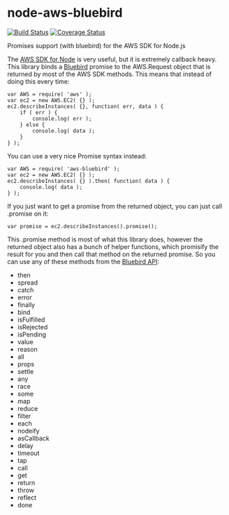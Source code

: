 node-aws-bluebird
=================

[![Build Status][tb]][tl] [![Coverage Status][cb]][cl]

Promises support (with bluebird) for the AWS SDK for Node.js

The [AWS SDK for Node][aws-sdk] is very useful, but it is extremely callback
heavy.  This library binds a [Bluebird][bluebird] promise to the AWS.Request
object that is returned by most of the AWS SDK methods.  This means that
instead of doing this every time:

```node
var AWS = require( 'aws' );
var ec2 = new AWS.EC2( {} );
ec2.describeInstances( {}, function( err, data ) {
    if ( err ) {
        console.log( err );
    } else {
        console.log( data );
    }
} );
```

You can use a very nice Promise syntax instead:

```node
var AWS = require( 'aws-bluebird' );
var ec2 = new AWS.EC2( {} );
ec2.describeInstances( {} ).then( function( data ) {
    console.log( data );
} );
```

If you just want to get a promise from the returned object, you can just
call .promise on it:

```node
var promise = ec2.describeInstances().promise();
```

This .promise method is most of what this library does, however the returned
object also has a bunch of helper functions, which promisify the result for
you and then call that method on the returned promise.  So you can use any
of these methods from the [Bluebird API][bluebird-api]:

 * then
 * spread
 * catch
 * error
 * finally
 * bind
 * isFulfilled
 * isRejected
 * isPending
 * value
 * reason
 * all
 * props
 * settle
 * any
 * race
 * some
 * map
 * reduce
 * filter
 * each
 * nodeify
 * asCallback
 * delay
 * timeout
 * tap
 * call
 * get
 * return
 * throw
 * reflect
 * done



[aws-sdk]: https://aws.amazon.com/sdk-for-node-js/
[bluebird]: https://github.com/petkaantonov/bluebird
[bluebird-api]: https://github.com/petkaantonov/bluebird/blob/master/API.md

[tb]: https://travis-ci.org/jasonk/node-aws-bluebird.svg?branch=master
[tl]: https://travis-ci.org/jasonk/node-aws-bluebird
[cb]: https://coveralls.io/repos/jasonk/node-aws-bluebird/badge.svg?branch=master&service=github
[cl]: https://coveralls.io/github/jasonk/node-aws-bluebird?branch=master
